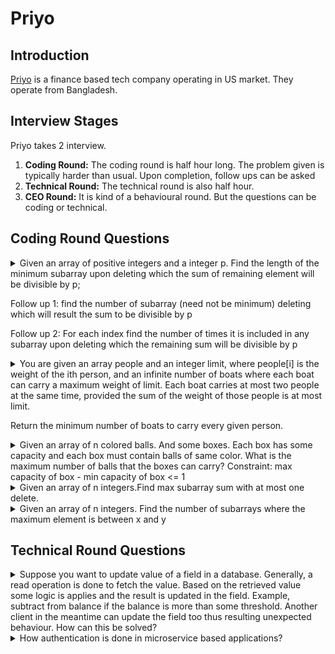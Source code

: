 # Priyo

## Introduction

[Priyo](https://www.priyo.com/) is a finance based tech company operating in US market. They operate from Bangladesh.

## Interview Stages

Priyo takes 2 interview.

1. **Coding Round:** The coding round is half hour long. The problem given is typically harder than usual. Upon completion, follow ups can be asked
2. **Technical Round:** The technical round is also half hour.
3. **CEO Round:** It is kind of a behavioural round. But the questions can be coding or technical.

## Coding Round Questions

<details>
<summary>
Given an array of positive integers and a integer p. Find the length of the minimum subarray upon deleting which the sum of remaining element will be divisible by p;

Follow up 1: find the number of subarray (need not be minimum) deleting which will result the sum to be divisible by p

Follow up 2: For each index find the number of times it is included in any subarray upon deleting which the remaining sum will be divisible by p

</summary>
<hr>
[Answer]
</details>

<details>
<summary>
You are given an array people and an integer limit, where people[i] is the weight of the ith person, and an infinite number of boats where each boat can carry a maximum weight of limit. 
Each boat carries at most two people at the same time, provided the sum of the weight of those people is at most limit.

Return the minimum number of boats to carry every given person.

</summary>
<hr>
[Answer]
</details>

<details>
<summary>
Given an array of n colored balls. And some boxes. Each box has some capacity and each box must contain balls of same color. What is the maximum number of balls that the boxes can carry?
Constraint: max capacity of box - min capacity of box <= 1
</summary>
<hr>
[Answer]
</details>

<details>
<summary>
Given an array of n integers.Find max subarray sum with at most one delete.
</summary>
<hr>
[Answer]
</details>

<details>
<summary>
Given an array of n integers. Find the number of subarrays where the maximum element is between x and y
</summary>
<hr>
[Answer]
</details>

## Technical Round Questions

<details>
<summary>
Suppose you want to update value of a field in a database. Generally, a read operation is done to fetch the value. Based on the retrieved value some logic is applies and the result is updated in the field. Example, subtract from balance if the balance is more than some threshold. Another client in the meantime can update the field too thus resulting unexpected behaviour. How can this be solved?
</summary>
<hr>
There can be multiple approach to solve this problem.

1. Complete the whole scenario in one query.
1. Use stored procedure
1. Use locks. Add an extra column for the purpose of locking. Before fetching a data for update, set the said lock to 1. If it is already 1 then don't proceed.
</details>

<details>
<summary>
How authentication is done in microservice based applications?
</summary>
<hr>

</details>
